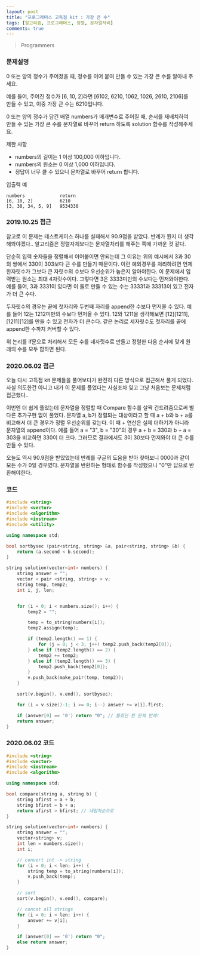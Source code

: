 ```yaml
---
layout: post
title: "프로그래머스 고득점 kit : 가장 큰 수"
tags: [알고리즘, 프로그래머스, 정렬, 문자열처리]
comments: true
---
```


> Programmers  

### 문제설명  
0 또는 양의 정수가 주어졌을 때, 정수를 이어 붙여 만들 수 있는 가장 큰 수를 알아내 주세요.  

예를 들어, 주어진 정수가 [6, 10, 2]라면 [6102, 6210, 1062, 1026, 2610, 2106]를 만들 수 있고, 이중 가장 큰 수는 6210입니다.  

0 또는 양의 정수가 담긴 배열 numbers가 매개변수로 주어질 때, 순서를 재배치하여 만들 수 있는 가장 큰 수를 문자열로 바꾸어 return 하도록 solution 함수를 작성해주세요.  

제한 사항  
- numbers의 길이는 1 이상 100,000 이하입니다.  
- numbers의 원소는 0 이상 1,000 이하입니다.  
- 정답이 너무 클 수 있으니 문자열로 바꾸어 return 합니다.  

입출력 예  
~~~
numbers             return
[6, 10, 2]          6210
[3, 30, 34, 5, 9]   9534330
~~~

### 2019.10.25 접근  
참고로 이 문제는 테스트케이스 하나를 실패해서 90.9점을 받았다. 반례가 뭔지 더 생각해봐야겠다.. 알고리즘은 정렬자체보다는 문자열처리를 해주는 쪽에 가까운 것 같다.  

단순히 입력 숫자들을 정렬해서 이어붙이면 안되는데 그 이유는 위의 예시에서 3과 30의 쌍에서 330이 303보다 큰 수를 만들기 때문이다. 이런 예외경우를 처리하려면 언제 한자릿수가 그보다 큰 자릿수의 수보다 우선순위가 높은지 알아야한다. 이 문제에서 입력받는 원소는 최대 4자릿수이다. 그렇다면 3은 3333미만의 수보다는 먼저와야한다. 예를 들어, 3과 3331이 있다면 이 둘로 만들 수 있는 수는 33331과 33313이 있고 전자가 더 큰 수다.  

두자릿수의 경우는 끝에 첫자리와 두번째 자리를 append한 수보다 먼저올 수 있다. 예를 들어 12는 1212미만의 수보다 먼저올 수 있다. 12와 1211을 생각해보면 [12][1211], [1211][12]를 만들 수 있고 전자가 더 큰수다. 같은 논리로 세자릿수도 첫자리를 끝에 append한 수까지 커버할 수 있다.  

위 논리를 if문으로 처리해서 모든 수를 네자릿수로 만들고 정렬한 다음 순서에 맞게 원래의 수를 모두 합하면 된다.  

### 2020.06.02 접근  
오늘 다시 고득점 kit 문제들을 풀어보다가 완전히 다른 방식으로 접근해서 풀게 되었다. 사실 의도한건 아니고 내가 이 문제를 풀었다는 사실조차 잊고 그냥 처음보는 문제처럼 접근했다..  

이번엔 더 쉽게 풀었는데 문자열을 정렬할 때 Compare 함수를 살짝 건드려줌으로써 별다른 추가구현 없이 풀었다. 문자열 a, b가 정렬되는 대상이라고 할 때 a + b와 b + a를 비교해서 더 큰 경우가 정렬 우선순위를 갖는다. 이 때 + 연산은 실제 더하기가 아니라 문자열의 append이다. 예를 들어 a = "3", b = "30"의 경우 a + b = 330과 b + a = 303을 비교하면 330이 더 크다. 그러므로 결과에서도 3이 30보다 먼저와야 더 큰 수를 만들 수 있다.  

오늘도 역시 90.9점을 받았었는데 반례를 구글의 도움을 받아 찾아보니 0000과 같이 모든 수가 0일 경우였다. 문자열을 반환하는 형태로 함수를 작성했으니 "0"만 답으로 반환해야한다.  

### 코드  
~~~c++
#include <string>
#include <vector>
#include <algorithm>
#include <iostream>
#include <utility>

using namespace std;

bool sortbysec (pair<string, string> &a, pair<string, string> &b) {
    return (a.second < b.second);
}

string solution(vector<int> numbers) {
    string answer = "";
    vector < pair <string, string> > v;
    string temp, temp2;
    int i, j, len;


    for (i = 0; i < numbers.size(); i++) {
        temp2 = "";

        temp = to_string(numbers[i]);
        temp2.assign(temp);

        if (temp2.length() == 1) {
            for (j = 0; j < 3; j++) temp2.push_back(temp2[0]);
        } else if (temp2.length() == 2) {
            temp2 += temp2;
        } else if (temp2.length() == 3) {
            temp2.push_back(temp2[0]);
        }
        v.push_back(make_pair(temp, temp2));
    }

    sort(v.begin(), v.end(), sortbysec);

    for (i = v.size()-1; i >= 0; i--) answer += v[i].first;

    if (answer[0] == '0') return "0"; // 틀렸던 한 문제 반례!
    return answer;
}
~~~

### 2020.06.02 코드  
~~~c++
#include <string>
#include <vector>
#include <iostream>
#include <algorithm>

using namespace std;

bool compare(string a, string b) {
    string afirst = a + b;
    string bfirst = b + a;
    return afirst > bfirst; // 내림차순으로
}

string solution(vector<int> numbers) {
    string answer = "";
    vector<string> v;
    int len = numbers.size();
    int i;

    // convert int -> string
    for (i = 0; i < len; i++) {
        string temp = to_string(numbers[i]);
        v.push_back(temp);
    }

    // sort
    sort(v.begin(), v.end(), compare);

    // concat all strings
    for (i = 0; i < len; i++) {
        answer += v[i];
    }

    if (answer[0] == '0') return "0";
    else return answer;
}

~~~
